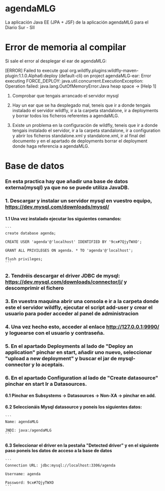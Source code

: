 # agendaMLG
La aplicación Java EE (JPA + JSF) de la aplicación agendaMLG para el Diario Sur - SII

# Error de memoria al compilar
Si sale el error al desplegar el ear de agendaMLG: 

[ERROR] Failed to execute goal org.wildfly.plugins:wildfly-maven-plugin:1.1.0.Alpha6:deploy (default-cli) on project agendaMLG-ear: Error executing FORCE_DEPLOY: java.util.concurrent.ExecutionException: Operation failed: java.lang.OutOfMemoryError:Java heap space -> [Help 1]

1. Comprobar que tengais arrancado el servidor mysql

2. Hay un ear que se ha desplegado mal, teneis que ir a donde tengais instalado el servidor wildfly, ir a la carpeta standalone, ir a deployments y borrar todos los ficheros referentes a agendaMLG.

3. Existe un problema en la configuración de wildfly, teneis que ir a donde tengais instalado el servidor, ir a la carpeta standalone, ir a configuration y abrir los ficheros standalone.xml y standalone.xml, ir al final del documento y en el apartado de deployments borrar el deployment donde haga referencia a agendaMLG.

# Base de datos
### En esta practica hay que añadir una base de datos externa(mysql) ya que no se puede utiliza JavaDB.

### 1. Descargar y instalar un servidor mysql en vuestro equipo, https://dev.mysql.com/downloads/mysql/
#### 1.1 Una vez instalado ejecutar los siguientes comandos:
    ```
    create database agenda;

    CREATE USER 'agenda'@'localhost' IDENTIFIED BY '9cx#7QjyTWXO';

    GRANT ALL PRIVILEGES ON agenda. * TO 'agenda'@'localhost';

    flush privileges;
    ```

### 2. Tendréis descargar el driver JDBC de mysql: https://dev.mysql.com/downloads/connector/j/ y descomprimir el fichero

### 3. En vuestra maquina abrir una consola e ir a la carpeta donde este el servidor wildfly, ejecutar el script add-user y crear el usuario para poder acceder al panel de administracion

### 4. Una vez hecho esto, acceder al enlace http://127.0.0.1:9990/ y loguearse con el usuario y contraseña.

### 5. En el apartado Deployments al lado de "Deploy an application" pinchar en start, añadir uno nuevo, seleccionar "upload a new deployment" y buscar el jar de mysql-connector y lo aceptais.

### 6. En el apartado Configuration al lado de "Create datasource" pinchar en start Ir a Datasources.

#### 6.1 Pinchar en Subsystems -> Datasources -> Non-XA -> pinchar en add.

#### 6.2 Seleccionáis Mysql datasource y poneis los siguientes datos:
    ```
    Name: agendaMLG

    JNDI: java:/agendaMLG
    ```

#### 6.3 Seleccionar el driver en la pestaña "Detected driver" y en el siguiente paso poneis los datos de acceso a la base de datos
    ```
    Connection URL: jdbc:mysql://localhost:3306/agenda

    Username: agenda

    Password: 9cx#7QjyTWXO
    ```
